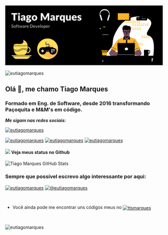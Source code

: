 ![capa github](https://github.com/eutiagomarques/eutiagomarques/blob/main/images/capa.png)  


<p> <img src="https://komarev.com/ghpvc/?username=eutiagomarques&label=Profile%20views&color=0e75b6&style=flat" alt="eutiagomarques" /> </p>

## Olá 👋, me chamo Tiago Marques
### Formado em Eng. de Software, desde 2016 transformando Paçoquita e M&M's em código.


***Me sigam nas redes sociais:***

<p align="left"> <a href="https://twitter.com/eutiagomarques" target="blank"><img src="https://img.shields.io/twitter/follow/eutiagomarques?logo=twitter&style=for-the-badge" alt="eutiagomarques" /></a> </p>

<p align="left">
<a href="https://linkedin.com/in/eutiagomarques" target="blank"><img align="center" src="https://cdn.jsdelivr.net/npm/simple-icons@3.0.1/icons/linkedin.svg" alt="eutiagomarques" height="30" width="40" /></a>
<a href="https://fb.com/eutiagomarques" target="blank"><img align="center" src="https://cdn.jsdelivr.net/npm/simple-icons@3.0.1/icons/facebook.svg" alt="eutiagomarques" height="30" width="40" /></a>
<a href="https://instagram.com/eutiagomarques_" target="_blank"><img align="center" src="https://cdn.jsdelivr.net/npm/simple-icons@3.0.1/icons/instagram.svg" alt="eutiagomarques" height="30" width="40" /></a>
</p>

#### <img src="https://media.giphy.com/media/VgCDAzcKvsR6OM0uWg/giphy.gif" width="50"> Veja meus status no Github 
   
![Tiago Marques GitHub Stats](https://github-readme-stats.vercel.app/api?username=eutiagomarques&show_icons=true)

### Sempre que possível escrevo algo interessante por aqui:
<p align="left">
<a href="https://dev.to/eutiagomarques" target="blank"><img align="center" src="https://cdn.jsdelivr.net/npm/simple-icons@3.0.1/icons/dev-dot-to.svg" alt="eutiagomarques" height="30" width="40" /></a>
<a href="https://medium.com/@eutiagomarques" target="blank"><img align="center" src="https://cdn.jsdelivr.net/npm/simple-icons@3.0.1/icons/medium.svg" alt="@eutiagomarques" height="30" width="40" /></a>
</p>

<br>

* Você ainda pode me encontrar uns códigos meus no 
<a href="https://www.hackerrank.com/ttsmarques" target="blank"><img align="center" src="https://cdn.jsdelivr.net/npm/simple-icons@3.0.1/icons/hackerrank.svg" alt="ttsmarques" height="30" width="40" /></a>
<br>


<p align="left"><img align="left" src="https://github-readme-stats.vercel.app/api/top-langs/?username=eutiagomarques&layout=compact" alt="eutiagomarques" /></p>
